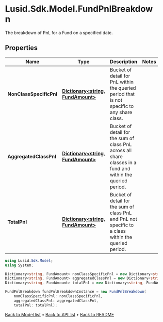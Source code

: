 # Lusid.Sdk.Model.FundPnlBreakdown
The breakdown of PnL for a Fund on a specified date.

## Properties

Name | Type | Description | Notes
------------ | ------------- | ------------- | -------------
**NonClassSpecificPnl** | [**Dictionary&lt;string, FundAmount&gt;**](FundAmount.md) | Bucket of detail for PnL within the queried period that is not specific to any share class. | 
**AggregatedClassPnl** | [**Dictionary&lt;string, FundAmount&gt;**](FundAmount.md) | Bucket of detail for the sum of class PnL across all share classes in a fund and within the queried period. | 
**TotalPnl** | [**Dictionary&lt;string, FundAmount&gt;**](FundAmount.md) | Bucket of detail for the sum of class PnL and PnL not specific to a class within the queried period. | 

```csharp
using Lusid.Sdk.Model;
using System;

Dictionary<string, FundAmount> nonClassSpecificPnl = new Dictionary<string, FundAmount>();
Dictionary<string, FundAmount> aggregatedClassPnl = new Dictionary<string, FundAmount>();
Dictionary<string, FundAmount> totalPnl = new Dictionary<string, FundAmount>();

FundPnlBreakdown fundPnlBreakdownInstance = new FundPnlBreakdown(
    nonClassSpecificPnl: nonClassSpecificPnl,
    aggregatedClassPnl: aggregatedClassPnl,
    totalPnl: totalPnl);
```

[Back to Model list](../README.md#documentation-for-models) &#8226; [Back to API list](../README.md#documentation-for-api-endpoints) &#8226; [Back to README](../README.md)
